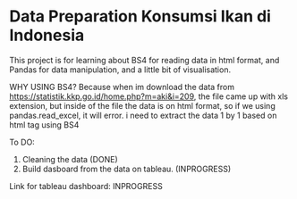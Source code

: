# Data Preparation Konsumsi Ikan di Indonesia
This project is for learning about BS4 for reading data in html format, and Pandas for data manipulation, and a little bit of visualisation.

WHY USING BS4?
Because when im download the data from https://statistik.kkp.go.id/home.php?m=aki&i=209, the file came up with xls extension, but inside of the file the data is on html format, so if we using pandas.read_excel, it will error. i need to extract the data 1 by 1 based on html tag using BS4

To DO:
1. Cleaning the data (DONE)
2. Build dasboard from the data on tableau. (INPROGRESS)

Link for tableau dashboard: INPROGRESS



